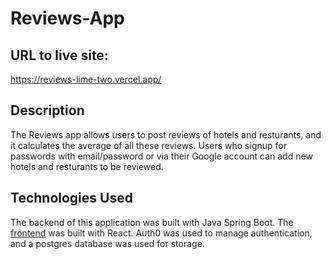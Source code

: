 # Reviews-App

## URL to live site: 

https://reviews-lime-two.vercel.app/

## Description

The Reviews app allows users to post reviews of hotels and resturants, and it calculates the average of all these reviews. Users who signup for passwords with email/password or via their Google account can add new hotels and resturants to be reviewed. 


## Technologies Used

The backend of this application was built with Java Spring Boot. The [frontend](https://github.com/kb789/Book-Cloud-Frontend) was built with React. Auth0 was used to manage authentication, and a postgres database was used for storage.


